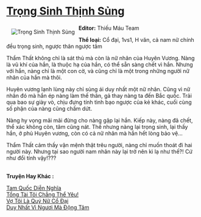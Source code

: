 <a href="https://utruyen.com/truyen/trong-sinh-thinh-sung/19356/" title="Trọng Sinh Thịnh Sủng"><h1>Trọng Sinh Thịnh Sủng</h1></a><div style="display:table"><img align="right" style="float: left; padding: 10px;" src="https://utruyen.com/images/story/200x260/trong-sinh-thinh-sung.jpg" alt="Trọng Sinh Thịnh Sủng"><b>Editor:</b> Thiếu Máu Team <p></p><b>Thể loại:</b> Cổ đại, 1vs1, H văn, cả nam nữ chính đều trọng sinh, ngược thân ngược tâm<p></p>Thẩm Thất không chỉ là sát thủ mà còn là nữ nhân của Huyên Vương. Nàng là vũ khí của hắn, là thuộc hạ của hắn, có thể sẵn sàng chết vì hắn. Nhưng với hắn, nàng chỉ là một con cờ, và cũng chỉ là một trong những người nữ nhân của hắn mà thôi.<p></p>Huyên vương lạnh lùng này chỉ sủng ái duy nhất một nữ nhân. Cũng vì nữ nhân đó mà hắn ép nàng làm thế thân, gả thay nàng ta đến Bắc quốc. Trải qua bao sự giày vò, chịu đựng tính tình bạo ngược của kẻ khác, cuối cùng số phận của nàng cũng chấm dứt.<p></p>Nàng hy vọng mãi mãi đừng cho nàng gặp lại hắn. Kiếp này, nàng đã chết, thể xác không còn, tâm cũng nát. Thế nhưng nàng lại trọng sinh, lại thấy hắn, ở phủ Huyên vương, còn có cả nữ nhân mà hắn hết lòng bảo vệ...<p></p>Thẩm Thất cảm thấy vận mệnh thật trêu người, nàng chỉ muốn thoát đi hai người này. Nhưng tại sao người nam nhân này lại trở nên kì lạ như thế?! Cứ như đổi tính vậy!???</div><p><br><b>Truyện Hay Khác :</b></p><a href="https://utruyen.com/truyen/tam-quoc-dien-nghia/21593/" alt="Tam Quốc Diễn Nghĩa">Tam Quốc Diễn Nghĩa</a><br/><a href="https://github.com/quanluxury/ngontinhhot/tree/master/truyenhay/17363/" alt="Tổng Tài Tôi Chẳng Thể Yêu!">Tổng Tài Tôi Chẳng Thể Yêu!</a><br/><a href="https://www.flickr.com/photos/184340401@N07/48818900781/" alt="Vợ Tôi Là Quý Nữ Cổ Đại">Vợ Tôi Là Quý Nữ Cổ Đại</a><br/><a href="https://github.com/quanluxury/ngontinhhot/tree/master/truyenhay/19080/" alt="Duy Nhất Vì Ngươi Mà Động Tâm">Duy Nhất Vì Ngươi Mà Động Tâm</a><br/>